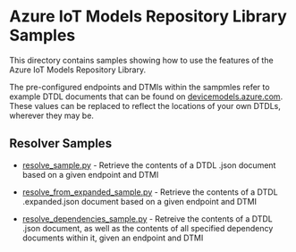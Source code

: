 # Azure IoT Models Repository Library Samples

This directory contains samples showing how to use the features of the Azure IoT Models Repository Library.

The pre-configured endpoints and DTMIs within the sampmles refer to example DTDL documents that can be found on [devicemodels.azure.com](https://devicemodels.azure.com/). These values can be replaced to reflect the locations of your own DTDLs, wherever they may be.

## Resolver Samples
* [resolve_sample.py](resolve_sample.py) - Retrieve the contents of a DTDL .json document based on a given endpoint and DTMI

* [resolve_from_expanded_sample.py](resolve_from_expanded_sample.py) - Retrieve the contents of a DTDL .expanded.json document based on a given endpoint and DTMI

* [resolve_dependencies_sample.py](resolve_dependencies_sample.py) - Retreive the contents of a DTDL .json document, as well as the contents of all specified dependency documents within it, given an endpoint and DTMI